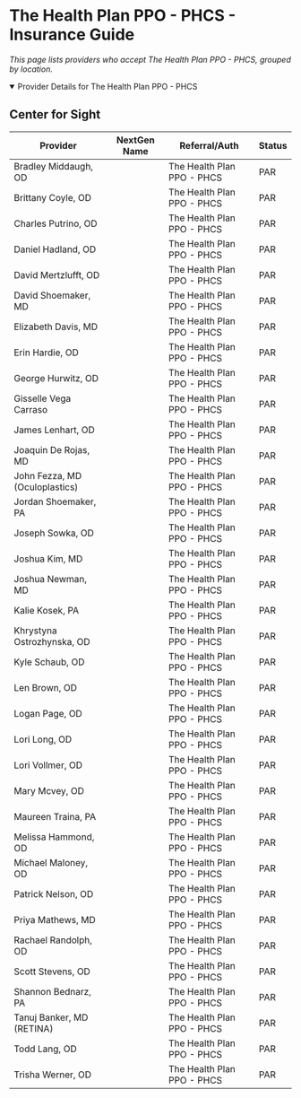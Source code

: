 # The Health Plan PPO - PHCS - Insurance Guide

*This page lists providers who accept The Health Plan PPO - PHCS, grouped by location.*

<details open><summary>Provider Details for The Health Plan PPO - PHCS</summary>

## Center for Sight

| Provider | NextGen Name | Referral/Auth | Status |
|----------|-------------|--------------|--------|
| Bradley Middaugh, OD |  | The Health Plan PPO - PHCS | PAR |
| Brittany Coyle, OD |  | The Health Plan PPO - PHCS | PAR |
| Charles Putrino, OD |  | The Health Plan PPO - PHCS | PAR |
| Daniel Hadland, OD |  | The Health Plan PPO - PHCS | PAR |
| David Mertzlufft, OD |  | The Health Plan PPO - PHCS | PAR |
| David Shoemaker, MD |  | The Health Plan PPO - PHCS | PAR |
| Elizabeth Davis, MD |  | The Health Plan PPO - PHCS | PAR |
| Erin Hardie, OD |  | The Health Plan PPO - PHCS | PAR |
| George Hurwitz, OD |  | The Health Plan PPO - PHCS | PAR |
| Gisselle Vega Carraso |  | The Health Plan PPO - PHCS | PAR |
| James Lenhart, OD |  | The Health Plan PPO - PHCS | PAR |
| Joaquin De Rojas, MD |  | The Health Plan PPO - PHCS | PAR |
| John Fezza, MD (Oculoplastics) |  | The Health Plan PPO - PHCS | PAR |
| Jordan Shoemaker, PA |  | The Health Plan PPO - PHCS | PAR |
| Joseph Sowka, OD |  | The Health Plan PPO - PHCS | PAR |
| Joshua Kim, MD |  | The Health Plan PPO - PHCS | PAR |
| Joshua Newman, MD |  | The Health Plan PPO - PHCS | PAR |
| Kalie Kosek, PA |  | The Health Plan PPO - PHCS | PAR |
| Khrystyna Ostrozhynska, OD |  | The Health Plan PPO - PHCS | PAR |
| Kyle Schaub, OD |  | The Health Plan PPO - PHCS | PAR |
| Len Brown, OD |  | The Health Plan PPO - PHCS | PAR |
| Logan Page, OD |  | The Health Plan PPO - PHCS | PAR |
| Lori Long, OD |  | The Health Plan PPO - PHCS | PAR |
| Lori Vollmer, OD |  | The Health Plan PPO - PHCS | PAR |
| Mary Mcvey, OD |  | The Health Plan PPO - PHCS | PAR |
| Maureen Traina, PA |  | The Health Plan PPO - PHCS | PAR |
| Melissa Hammond, OD |  | The Health Plan PPO - PHCS | PAR |
| Michael Maloney, OD |  | The Health Plan PPO - PHCS | PAR |
| Patrick Nelson, OD |  | The Health Plan PPO - PHCS | PAR |
| Priya Mathews, MD |  | The Health Plan PPO - PHCS | PAR |
| Rachael Randolph, OD |  | The Health Plan PPO - PHCS | PAR |
| Scott Stevens, OD |  | The Health Plan PPO - PHCS | PAR |
| Shannon Bednarz, PA |  | The Health Plan PPO - PHCS | PAR |
| Tanuj Banker, MD (RETINA) |  | The Health Plan PPO - PHCS | PAR |
| Todd Lang, OD |  | The Health Plan PPO - PHCS | PAR |
| Trisha Werner, OD |  | The Health Plan PPO - PHCS | PAR |

</details>

